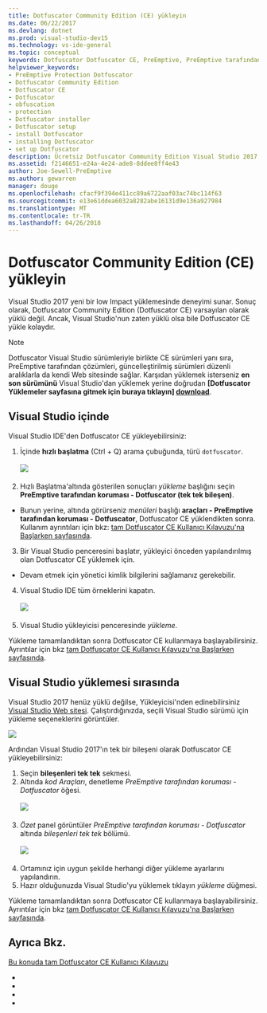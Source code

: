 ```yaml
---
title: Dotfuscator Community Edition (CE) yükleyin
ms.date: 06/22/2017
ms.devlang: dotnet
ms.prod: visual-studio-dev15
ms.technology: vs-ide-general
ms.topic: conceptual
keywords: Dotfuscator Dotfuscator CE, PreEmptive, PreEmptive tarafından çözümleri PreEmptive tarafından koruma, koruma, community edition, gizleme, .NET, ücretsiz, Visual Studio 2017 yükleyin
helpviewer_keywords:
- PreEmptive Protection Dotfuscator
- Dotfuscator Community Edition
- Dotfuscator CE
- Dotfuscator
- obfuscation
- protection
- Dotfuscator installer
- Dotfuscator setup
- install Dotfuscator
- installing Dotfuscator
- set up Dotfuscator
description: Ücretsiz Dotfuscator Community Edition Visual Studio 2017 dahil yüklemeyi öğrenin.
ms.assetid: f2146651-e24a-4e24-ade8-8ddee8ff4e43
author: Joe-Sewell-PreEmptive
ms.author: gewarren
manager: douge
ms.openlocfilehash: cfacf9f394e411cc89a6722aaf03ac74bc114f63
ms.sourcegitcommit: e13e61ddea6032a8282abe16131d9e136a927984
ms.translationtype: MT
ms.contentlocale: tr-TR
ms.lasthandoff: 04/26/2018
---
```

# <a name="install-dotfuscator-community-edition-ce"></a>Dotfuscator Community Edition (CE) yükleyin

Visual Studio 2017 yeni bir low Impact yüklemesinde deneyimi sunar.
Sonuç olarak, Dotfuscator Community Edition (Dotfuscator CE) varsayılan olarak yüklü değil.
Ancak, Visual Studio'nun zaten yüklü olsa bile Dotfuscator CE yükle kolaydır.

> [!NOTE]
> Dotfuscator Visual Studio sürümleriyle birlikte CE sürümleri yanı sıra, PreEmptive tarafından çözümleri, güncelleştirilmiş sürümleri düzenli aralıklarla da kendi Web sitesinde sağlar.
> Karşıdan yüklemek isterseniz **en son sürümünü** Visual Studio'dan yüklemek yerine doğrudan **[Dotfuscator Yüklemeler sayfasına gitmek için buraya tıklayın] [ download]**.

## <a name="within-visual-studio"></a>Visual Studio içinde

Visual Studio IDE'den Dotfuscator CE yükleyebilirsiniz:

1. İçinde **hızlı başlatma** (Ctrl + Q) arama çubuğunda, türü `dotfuscator`. <br/> <br/> ![](media/install_from_vs_12.png) <br/> <br/>
2. Hızlı Başlatma'altında gösterilen sonuçları *yükleme* başlığını seçin **PreEmptive tarafından koruması - Dotfuscator (tek tek bileşen)**.
  * Bunun yerine, altında görürseniz *menüleri* başlığı **araçları - PreEmptive tarafından koruması - Dotfuscator**, Dotfuscator CE yüklendikten sonra. Kullanım ayrıntıları için bkz: [tam Dotfuscator CE Kullanıcı Kılavuzu'na Başlarken sayfasında][get-started].
3. Bir Visual Studio penceresini başlatır, yükleyici önceden yapılandırılmış olan Dotfuscator CE yüklemek için.
  * Devam etmek için yönetici kimlik bilgilerini sağlamanız gerekebilir.
4. Visual Studio IDE tüm örneklerini kapatın. <br/> <br/> ![](media/install_from_vs_345.png) <br/> <br/>
5. Visual Studio yükleyicisi penceresinde *yükleme*.

Yükleme tamamlandıktan sonra Dotfuscator CE kullanmaya başlayabilirsiniz. Ayrıntılar için bkz [tam Dotfuscator CE Kullanıcı Kılavuzu'na Başlarken sayfasında][get-started].

## <a name="during-visual-studio-installation"></a>Visual Studio yüklemesi sırasında

Visual Studio 2017 henüz yüklü değilse, Yükleyicisi'nden edinebilirsiniz [Visual Studio Web sitesi][2017-install].
Çalıştırdığınızda, seçili Visual Studio sürümü için yükleme seçeneklerini görüntüler.

![](media/install_ui.png)

Ardından Visual Studio 2017'ın tek bir bileşeni olarak Dotfuscator CE yükleyebilirsiniz:

1. Seçin **bileşenleri tek tek** sekmesi.
2. Altında *kod Araçları*, denetleme *PreEmptive tarafından koruması - Dotfuscator* öğesi.<br/> <br/> ![](media/install_individually_12.png) <br/> <br/>
3. *Özet* panel görüntüler *PreEmptive tarafından koruması - Dotfuscator* altında *bileşenleri tek tek* bölümü. <br/> <br/> ![](media/install_individually_3.png) <br/> <br/>
4. Ortamınız için uygun şekilde herhangi diğer yükleme ayarlarını yapılandırın.
5. Hazır olduğunuzda Visual Studio'yu yüklemek tıklayın *yükleme* düğmesi.

Yükleme tamamlandıktan sonra Dotfuscator CE kullanmaya başlayabilirsiniz. Ayrıntılar için bkz [tam Dotfuscator CE Kullanıcı Kılavuzu'na Başlarken sayfasında][get-started].

## <a name="see-also"></a>Ayrıca Bkz.

[Bu konuda tam Dotfuscator CE Kullanıcı Kılavuzu][full]

<!-- Copyright © 2017 PreEmptive Solutions, LLC -->

- [2017-install]: https://www.visualstudio.com/downloads/#vs-2017
- [get-started]: https://www.preemptive.com/dotfuscator/ce/docs/help/gui_getstarted.html

- [download]: https://www.preemptive.com/products/dotfuscator/downloads

- [full]: https://www.preemptive.com/dotfuscator/ce/docs/help/intro_install.html